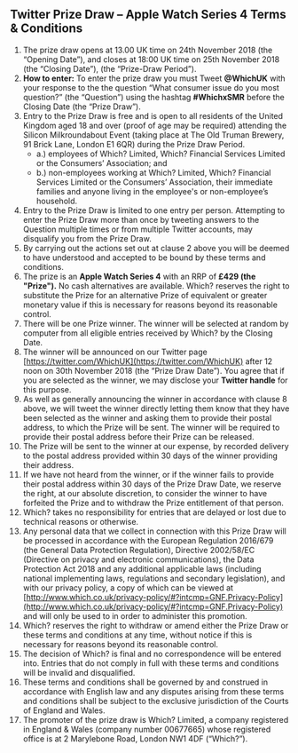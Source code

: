 ## Twitter Prize Draw – Apple Watch Series 4 Terms & Conditions
1. The  prize draw opens at 13.00 UK time on 24th November 2018 (the “Opening Date”), and closes  at 18:00 UK time on 25th November 2018 (the “Closing Date”), (the “Prize-Draw Period”). 
2. **How to enter:** To enter the prize draw you must Tweet **@WhichUK** with your response to the the question “What consumer issue do you most question?” (the “Question”) using the hashtag **#WhichxSMR** before the Closing Date (the “Prize Draw”).
3. Entry to the Prize Draw is free and is open to all residents of the United Kingdom aged 18 and over (proof of age may be required) attending the Silicon Milkroundabout Event (taking place at The Old Truman Brewery, 91 Brick Lane, London E1 6QR) during the Prize Draw Period.
    * a.) employees of Which? Limited, Which? Financial Services Limited or the Consumers’ Association; and
    * b.) non-employees working at Which? Limited, Which? Financial Services Limited or the Consumers’ Association, their immediate families and anyone living in the employee's or non-employee’s household.
4. Entry to the Prize Draw is limited to one entry per person. Attempting to enter the Prize Draw more than once by tweeting answers to the Question multiple times or from multiple Twitter accounts, may disqualify you from the Prize Draw.  
5. By carrying out the actions set out at clause 2 above you will be deemed to have understood and accepted to be bound by these terms and conditions. 
6. The prize is an **Apple Watch Series 4** with an RRP of **£429 (the "Prize").** No cash alternatives are available.  Which? reserves the right to substitute the Prize for an alternative Prize of equivalent or greater monetary value if this is necessary for reasons beyond its reasonable control. 	
7. There will be one Prize winner. The winner will be selected at random by computer from all eligible entries received by Which? by the Closing Date.
8. The winner will be announced on our Twitter page [https://twitter.com/WhichUK](https://twitter.com/WhichUK) after 12 noon on 30th November 2018 (the “Prize Draw Date”). You agree that if you are selected as the winner, we may disclose your **Twitter handle** for this purpose.
9. As well as generally announcing the winner in accordance with clause 8 above, we will tweet the winner directly letting them know that they have been selected as the winner and asking them to provide their postal address, to which the Prize will be sent. The winner will be required to provide their postal address before their Prize can be released. 
10. The Prize will be sent to the winner at our expense, by recorded delivery to the postal address provided within 30 days of the winner providing their address. 
11. If we have not heard from the winner, or if the winner fails to provide their postal address within 30 days of the Prize Draw Date, we reserve the right, at our absolute discretion, to consider the winner to have forfeited the Prize and to withdraw the Prize entitlement of that person.
12. Which? takes no responsibility for entries that are delayed or lost due to technical reasons or otherwise.
13. Any personal data that we collect in connection with this Prize Draw will be processed in accordance with the European Regulation 2016/679 (the General Data Protection Regulation), Directive 2002/58/EC (Directive on privacy and electronic communications), the Data Protection Act 2018 and any additional applicable laws (including national implementing laws, regulations and secondary legislation), and with our privacy policy, a copy of which can be viewed at [http://www.which.co.uk/privacy-policy/#?intcmp=GNF.Privacy-Policy](http://www.which.co.uk/privacy-policy/#?intcmp=GNF.Privacy-Policy) and will only be used to in order to administer this promotion. 
14. Which? reserves the right to withdraw or amend either the Prize Draw or these terms and conditions at any time, without notice if this is necessary for reasons beyond its reasonable control.	
15. The decision of Which? is final and no correspondence will be entered into. Entries that do not comply in full with these terms and conditions will be invalid and disqualified. 
16. These terms and conditions shall be governed by and construed in accordance with English law and any disputes arising from these terms and conditions shall be subject to the exclusive jurisdiction of the Courts of England and Wales.
17. The promoter of the prize draw is Which? Limited, a company registered in England & Wales (company number 00677665) whose registered office is at 2 Marylebone Road, London NW1 4DF (“Which?”).	

